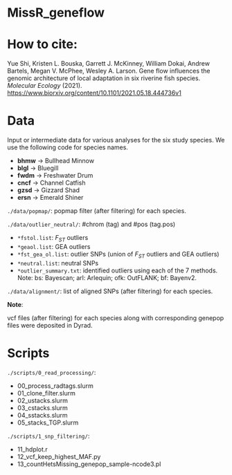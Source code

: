 # MissR_geneflow
 
# How to cite:
Yue Shi, Kristen L. Bouska, Garrett J. McKinney, William Dokai, Andrew Bartels, Megan V. McPhee, Wesley A. Larson. Gene flow influences the genomic architecture of local adaptation in six riverine fish species. *Molecular Ecology* (2021). https://www.biorxiv.org/content/10.1101/2021.05.18.444736v1

# Data

Input or intermediate data for various analyses for the six study species. We use the following code for species names.

  - **bhmw** -> Bullhead Minnow
  - **blgl** -> Bluegill
  - **fwdm** -> Freshwater Drum
  - **cncf** -> Channel Catfish
  - **gzsd** -> Gizzard Shad
  - **ersn** -> Emerald Shiner

`./data/popmap/`: popmap filter (after filtering) for each species.

`./data/outlier_neutral/`: #chrom (tag) and #pos (tag.pos)
  - `*fstol.list`: *F<sub>ST</sub>* outliers
  - `*geaol.list`: GEA outliers
  - `*fst_gea_ol.list`: outlier SNPs (union of *F<sub>ST</sub>* outliers and GEA outliers)
  - `*neutral.list`: neutral SNPs
  - `*outlier_summary.txt`: identified outliers using each of the 7 methods. Note: bs: Bayescan; arl: Arlequin; ofk: OutFLANK; bf: Bayenv2.  

`./data/alignment/`: list of aligned SNPs (after filtering) for each species.

**Note**:

vcf files (after filtering) for each species along with corresponding genepop files were deposited in Dyrad.

# Scripts

`./scripts/0_read_processing/`:
 - 00_process_radtags.slurm
 - 01_clone_filter.slurm
 - 02_ustacks.slurm
 - 03_cstacks.slurm
 - 04_sstacks.slurm
 - 05_stacks_TGP.slurm
 
`./scripts/1_snp_filtering/`:
 - 11_hdplot.r
 - 12_vcf_keep_highest_MAF.py
 - 13_countHetsMissing_genepop_sample-ncode3.pl
 


